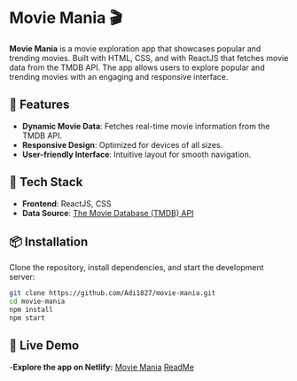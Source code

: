 # Movie Mania 🎬

**Movie Mania** is a movie exploration app that showcases popular and trending movies. Built with HTML, CSS, and with ReactJS that fetches movie data from the TMDB API. The app allows users to explore popular and trending movies with an engaging and responsive interface.

## 🌟 Features

- **Dynamic Movie Data**: Fetches real-time movie information from the TMDB API.
- **Responsive Design**: Optimized for devices of all sizes.
- **User-friendly Interface**: Intuitive layout for smooth navigation.

## 📂 Tech Stack

- **Frontend**: ReactJS, CSS
- **Data Source**: [The Movie Database (TMDB) API](https://www.themoviedb.org/documentation/api)

## 📦 Installation

Clone the repository, install dependencies, and start the development server:

```bash
git clone https://github.com/Adi1827/movie-mania.git
cd movie-mania
npm install
npm start
```

## 🚀 Live Demo
-**Explore the app on Netlify:** <a href="https://moviemania123.netlify.app/" target="_blank">Movie Mania</a> <a href="https://readme.com/" target="_blank">ReadMe</a>

